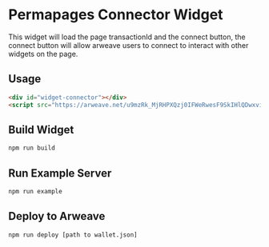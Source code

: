 # Permapages Connector Widget 

This widget will load the page transactionId and the connect button, the connect button will allow arweave users to connect to interact with other widgets on the page.

## Usage

```html
<div id="widget-connector"></div>
<script src="https://arweave.net/u9mzRk_MjRHPXQzj0IFWeRwesF9SkIHlQDwxviNGyM4"><script>
```

## Build Widget

```sh
npm run build
```

## Run Example Server

```sh
npm run example
```

## Deploy to Arweave

```sh
npm run deploy [path to wallet.json]
```


